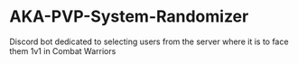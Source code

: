 # AKA-PVP-System-Randomizer
 Discord bot dedicated to selecting users from the server where it is to face them 1v1 in Combat Warriors
